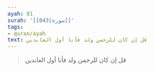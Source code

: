 ```yaml
---
ayah: 81
surah: '[[043|سورة]]'
tags:
- quran/ayah
text: قل إن كان للرحمن ولد فأنا أول العابدين
---
```

> قل إن كان للرحمن ولد فأنا أول العابدين
